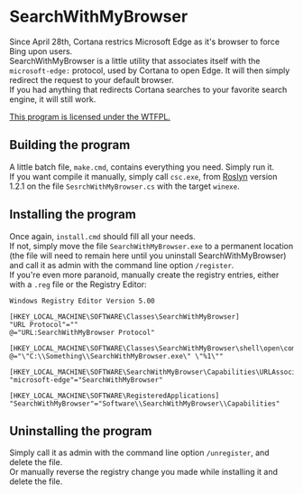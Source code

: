 # SearchWithMyBrowser

Since April 28th, Cortana restrics Microsoft Edge as it's browser to force Bing upon users.  
SearchWithMyBrowser is a little utility that associates itself with the `microsoft-edge:` protocol, used by Cortana to open Edge. It will then simply redirect the request to your default browser.  
If you had anything that redirects Cortana searches to your favorite search engine, it will still work.  

[This program is licensed under the WTFPL.](https://raw.githubusercontent.com/charlesmilette/SearchWithMyBrowser/master/LICENSE)

## Building the program

A little batch file, `make.cmd`, contains everything you need. Simply run it.  
If you want compile it manually, simply call `csc.exe`, from [Roslyn](https://github.com/dotnet/roslyn) version 1.2.1 on the file `SesrchWithMyBrowser.cs` with the target `winexe`.

## Installing the program

Once again, `install.cmd` should fill all your needs.  
If not, simply move the file `SearchWithMyBrowser.exe` to a permanent location (the file will need to remain here until you uninstall SearchWithMyBrowser) and call it as admin with the command line option `/register`.  
If you're even more paranoid, manually create the registry entries, either with a `.reg` file or the Registry Editor:  

```registry
Windows Registry Editor Version 5.00

[HKEY_LOCAL_MACHINE\SOFTWARE\Classes\SearchWithMyBrowser]
"URL Protocol"=""
@="URL:SearchWithMyBrowser Protocol"

[HKEY_LOCAL_MACHINE\SOFTWARE\Classes\SearchWithMyBrowser\shell\open\command]
@="\"C:\\Something\\SearchWithMyBrowser.exe\" \"%1\""

[HKEY_LOCAL_MACHINE\SOFTWARE\SearchWithMyBrowser\Capabilities\URLAssociations]
"microsoft-edge"="SearchWithMyBrowser"

[HKEY_LOCAL_MACHINE\SOFTWARE\RegisteredApplications]
"SearchWithMyBrowser"="Software\\SearchWithMyBrowser\\Capabilities"
```

## Uninstalling the program

Simply call it as admin with the command line option `/unregister`, and delete the file.  
Or manually reverse the registry change you made while installing it and delete the file.